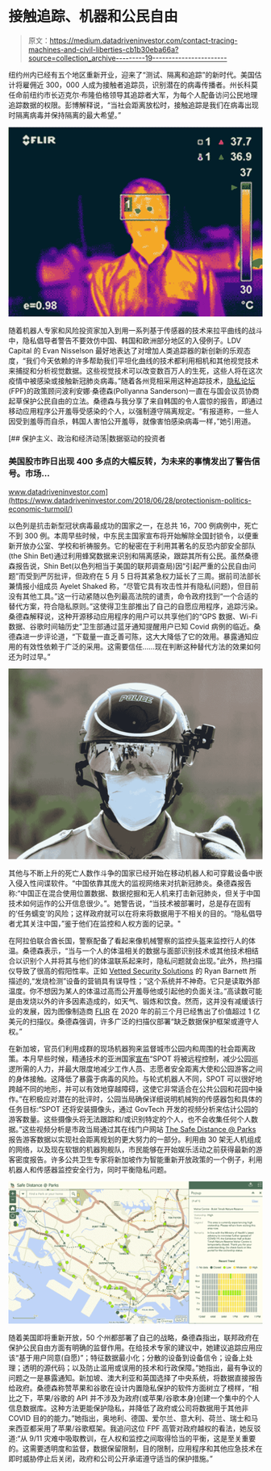 # 接触追踪、机器和公民自由

> 原文：<https://medium.datadriveninvestor.com/contact-tracing-machines-and-civil-liberties-cb1b30eba66a?source=collection_archive---------19----------------------->

纽约州内已经有五个地区重新开业，迎来了“测试、隔离和追踪”的新时代。美国估计将雇佣近 300，000 人成为接触者追踪员，识别潜在的病毒传播者。州长科莫任命前纽约市长迈克尔·布隆伯格领导其追踪者大军，为每个人配备访问公民地理追踪数据的权限。彭博解释说，“当社会距离放松时，接触追踪是我们在病毒出现时隔离病毒并保持隔离的最大希望。”

![](img/b5bf259d7c76e113ecb2d2328a8e358e.png)

随着机器人专家和风险投资家加入到用一系列基于传感器的技术来拉平曲线的战斗中，隐私倡导者警告不要效仿中国、韩国和欧洲部分地区的入侵例子。LDV Capital 的 Evan Nisselson 最好地表达了对增加人类追踪器的新创新的乐观态度，“我们今天依赖的许多帮助我们平坦化曲线的技术都利用相机和其他视觉技术来捕捉和分析视觉数据。这些视觉技术可以改变数百万人的生死，这些人将在这次疫情中被感染或接触新冠肺炎病毒。”随着各州竞相采用这种追踪技术，[隐私论坛](https://fpf.org/) (FPF)的政策顾问波利安娜·桑德森(Pollyanna Sanderson)一直在与国会议员协商起草保护公民自由的立法。桑德森与我分享了来自韩国的令人震惊的报告，即通过移动应用程序公开羞辱受感染的个人，以强制遵守隔离规定。“有报道称，一些人因受到羞辱而自杀，韩国人害怕公开羞辱，就像害怕感染病毒一样，”她引用道。

[](https://www.datadriveninvestor.com/2018/06/28/protectionism-politics-economic-turmoil/) [## 保护主义、政治和经济动荡|数据驱动的投资者

### 美国股市昨日出现 400 多点的大幅反转，为未来的事情发出了警告信号。市场…

www.datadriveninvestor.com](https://www.datadriveninvestor.com/2018/06/28/protectionism-politics-economic-turmoil/) 

以色列是抗击新型冠状病毒最成功的国家之一，在总共 16，700 例病例中，死亡不到 300 例。本周早些时候，中东民主国家宣布将开始解除全国封锁令，以便重新开放办公室、学校和祈祷服务。它的秘密在于利用其著名的反恐内部安全部队(the Shin Bet)通过利用蜂窝数据来识别和隔离感染，跟踪其所有公民。虽然桑德森报告说，Shin Bet(以色列相当于美国的联邦调查局)因“引起严重的公民自由问题”而受到严厉批评，但政府在 5 月 5 日将其紧急权力延长了三周。据前司法部长兼情报小组成员 Ayelet Shaked 称，“尽管它具有攻击性并有隐私(问题)，但目前没有其他工具。”这一行动紧随以色列最高法院的谴责，命令政府找到“一个合适的替代方案，符合隐私原则。”这使得卫生部推出了自己的自愿应用程序，追踪污染。桑德森解释说，这种开源移动应用程序的用户可以共享他们的“GPS 数据、Wi-Fi 数据、谷歌时间轴历史”卫生部通过蓝牙通知提醒用户已知 Covid 病例的临近。桑德森进一步评论道，“下载量一直乏善可陈，这大大降低了它的效用。暴露通知应用的有效性依赖于广泛的采用。这需要信任……现在判断这种替代方法的效果如何还为时过早。”

![](img/10d04c725cf3c5f4162e3d51920c8d3c.png)

其他与不断上升的死亡人数作斗争的国家已经开始在移动机器人和可穿戴设备中嵌入侵入性间谍软件。“中国依靠其庞大的监视网络来对抗新冠肺炎。桑德森报告称:“中国正在混合使用位置数据、数据挖掘和无人机来打击新冠肺炎，但关于中国技术如何运作的公开信息很少。”。她警告说，“当技术被部署时，总是存在固有的‘任务蠕变’的风险；这样政府就可以在将来将数据用于不相关的目的。“隐私倡导者尤其关注中国，”鉴于他们在监控和人权方面的记录。"

在阿拉伯联合酋长国，警察配备了看起来像机械警察的监控头盔来监控行人的体温。桑德森表示，“当与一个人的体温相关的数据与面部识别技术或其他技术相结合以识别个人并将其与他们的体温联系起来时，隐私问题就会出现。”此外，热扫描仪导致了很高的假阳性率。正如 [Vetted Security Solutions](https://www.vigilantsolutions.com/partners/vetted-security-solutions/) 的 Ryan Barnett 所描述的,“发烧检测”设备的营销具有误导性；“这个系统并不神奇。它只是读取外部温度。你不想因为某人的体温过高而公开羞辱他或引起他的负面关注。”高读数可能是由发烧以外的许多因素造成的，如天气、锻炼和饮食。然而，这并没有减缓该行业的发展，因为图像制造商 [FLIR](https://www.flir.com/) 在 2020 年的前三个月已经售出了价值超过 1 亿美元的扫描仪。桑德森强调，许多广泛的扫描仪部署“缺乏数据保护框架或遵守人权。”

在新加坡，官员们利用成群的现场机器狗来监督城市公园内和周围的社会距离政策。本月早些时候，精通技术的亚洲国家[宣布](https://www.tech.gov.sg/media/media-releases/spot-robot-trial-for-safe-distancing-operations)“SPOT 将被远程控制，减少公园巡逻所需的人力，并最大限度地减少工作人员、志愿者安全距离大使和公园游客之间的身体接触。这降低了暴露于病毒的风险。与轮式机器人不同，SPOT 可以很好地跨越不同的地形，并可以有效地穿越障碍，这使它非常适合在公共公园和花园中操作。”在积极应对潜在的批评时，公园当局确保详细说明机械狗的传感器包和具体的任务目标:“SPOT 还将安装摄像头，通过 GovTech 开发的视频分析来估计公园的游客数量。这些摄像头将无法跟踪和/或识别特定的个人，也不会收集任何个人数据。”这些视频分析是市政当局通过其在线门户网站 [The Safe Distance @ Parks](http://safedistparks.nparks.gov.sg) 报告游客数据以实现社会距离规划的更大努力的一部分。利用由 30 架无人机组成的网络，以及现在软银的机器狗舰队，市民能够在开始娱乐活动之前获得最新的游客密度报告。许多公共卫生专家将新加坡作为智能重新开放政策的一个例子，利用机器人和传感器监控安全行为，同时平衡隐私问题。

![](img/611dd43902c5942342484c7919422bc6.png)

随着美国即将重新开放，50 个州都部署了自己的战略，桑德森指出，联邦政府在保护公民自由方面有明确的监督作用。在给技术专家的建议中，她建议追踪应用应该“基于用户同意(自愿)”；特征数据最小化；分散的设备到设备信令；设备上处理；透明的源代码；以及防止滥用或误用的技术和行政保障。”她指出，最有争议的问题之一是暴露通知。新加坡、澳大利亚和英国选择了中央系统，将数据直接报告给政府。桑德森称赞苹果和谷歌在设计内置隐私保护的软件方面树立了榜样，“相比之下，苹果/谷歌的 API 并不涉及为政府(或苹果/谷歌本身)创建一个集中的个人信息数据库。这种方法更能保护隐私，并降低了政府或公司将数据用于其他非 COVID 目的的能力。”她指出，奥地利、德国、爱尔兰、意大利、荷兰、瑞士和马来西亚都采用了苹果/谷歌框架。我追问这位 FPF 高管对政府越权的看法，她反驳道:“从 9/11 灾难中吸取教训，在人权和监控之间取得恰当的平衡，这是至关重要的。这需要透明度和监督，数据保留限制，目的限制，应用程序和其他应急技术在即时威胁停止后关闭，政府和公司公开承诺遵守适当的保护措施。”